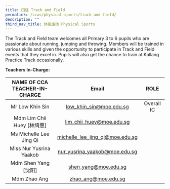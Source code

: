 ```yaml
---
title: 田径 Track and Field
permalink: /ccas/physical-sports/track-and-field/
description: ""
third_nav_title: 体能运动 Physical Sports
---
```

The Track and Field team welcomes all Primary 3 to 6 pupils who are passionate about running, jumping and throwing. Members will be trained in various skills and given the opportunity to participate in Track and Field events that they excel in. Pupils will also get the chance to train at Kallang Practice Track occasionally.

**Teachers In-Charge:**

| NAME OF CCA<br>TEACHER-IN-CHARGE |                 Email                |    ROLE    |
|:--------------------------------:|:------------------------------------:|:----------:|
|         Mr Low Khin Sin          |       low_khin_sin@moe.edu.sg        |  Overall IC          |
|    Mdm Lim Chii Huey [林绮惠]    |       lim_chii_huey@moe.edu.sg       |            |
|           Ms Michelle Lee Jing Qi           |         michelle_lee_jing_qi@moe.edu.sg         |            |
|      Miss Nur Yusrina Yaakob     |     nur_yusrina_yaakob@moe.edu.sg    |            |
|       Mdm Shen Yang [沈阳]       |         shen_yang@moe.edu.sg         |            |
|           Mdm Zhao Ang           |          zhao_ang@moe.edu.sg         |            |